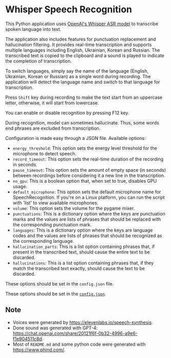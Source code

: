 # Whisper Speech Recognition

This Python application uses [OpenAI's Whisper ASR model](https://openai.com/research/whisper) to transcribe spoken language into text.

The application also includes features for punctuation replacement and hallucination filtering.
It provides real-time transcription and supports multiple languages including English, Ukrainian, Korean and Russian. The transcribed text is copied to the clipboard and a sound is played to indicate the completion of transcription.

To switch languages, simply say the name of the language (English, Ukrainian, Korean or Russian) as a single word during recording. The application will detect the language name and switch to that language for transcription.

Press `Shift` key during recording to make the text start from an uppercase letter, otherwise, it will start from lowercase.

You can enable or disable recognition by pressing F12 key.

During recognition, model can sometimes hallucinate. Thus, some words end phrases are excluded from transcription.

Configuration is made easy through a JSON file.
Available options:
- `energy_threshold`: This option sets the energy level threshold for the microphone to detect speech.
- `record_timeout`: This option sets the real-time duration of the recording in seconds.
- `pause_timeout`: This option sets the amount of empty space (in seconds) between recordings before considering it a new line in the transcription.
- `no_gpu`: This is a boolean option that, when set to true, disables GPU usage.
- `default_microphone`: This option sets the default microphone name for SpeechRecognition. If you're on a Linux platform, you can run the script with 'list' to view available microphones.
- `volume`: This option sets the volume for the pygame mixer.
- `punctuations`: This is a dictionary option where the keys are punctuation marks and the values are lists of phrases that should be replaced with the corresponding punctuation mark.
- `languages`: This is a dictionary option where the keys are language codes and the values are lists of phrases that should be recognized as the corresponding language.
- `hallucination_parts`: This is a list option containing phrases that, if present in the transcribed text, should cause the entire text to be discarded.
- `hallucinations`: This is a list option containing phrases that, if they match the transcribed text exactly, should cause the text to be discarded.

These options should be set in the `config.json` file.

These options should be set in the [`config.json`](./config.json).

## Note
- Voices were generated by https://elevenlabs.io/speech-synthesis.
- Done sound was generated with GPT-4: https://chat.openai.com/share/20121f6f-0b32-4996-a9e6-f1e904511c8d.
- Most of `README.md` and some python code were generated with https://www.phind.com/.